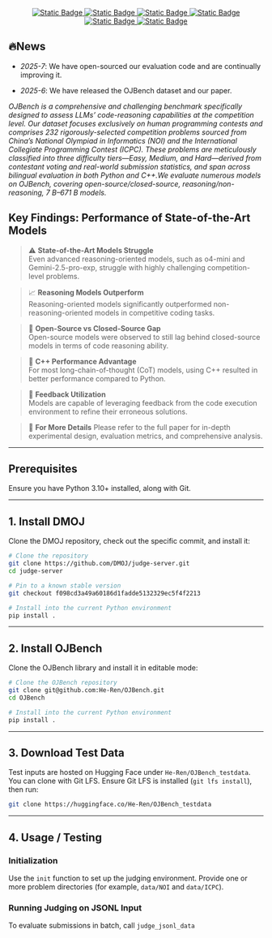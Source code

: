 <p align="center">
    <a href="https://arxiv.org/pdf/2506.16395">
        <img alt="Static Badge" src="https://img.shields.io/badge/Paper-Arxiv-red">
    </a>
    <a href="https://huggingface.co/datasets/KbsdJames/Omni-MATH">
        <img alt="Static Badge" src="https://img.shields.io/badge/HFDataset-OmniMATH-yellow">
    </a>
    <a href="https://huggingface.co/KbsdJames/Omni-Judge">
        <img alt="Static Badge" src="https://img.shields.io/badge/OmniJudge-OmniMATH-yellow">
    </a>
    <a href="https://huggingface.co/KbsdJames/Omni-Judge">
        <img alt="Static Badge" src="https://img.shields.io/badge/Github-Rule_based_Eval-black">
    </a>
    <a href="https://omni-math.github.io/">
        <img alt="Static Badge" src="https://img.shields.io/badge/ProjectPage-Online-blue">
    </a>
    <a href="https://www.qbitai.com/2024/09/193751.html">
        <img alt="Static Badge" src="https://img.shields.io/badge/Report-Qbitai-green">
    </a>
</p>

## 🔥News

- *2025-7*: We have open-sourced our evaluation code and are continually improving it.

- *2025-6*: We have released the OJBench dataset and our paper.

*OJBench is a comprehensive and challenging benchmark specifically designed to assess LLMs’ code-reasoning capabilities at the competition level. Our dataset focuses exclusively on human programming contests and comprises 232 rigorously-selected competition problems sourced from China’s National Olympiad in Informatics (NOI) and the International Collegiate Programming Contest (ICPC). These problems are meticulously classified into three difficulty tiers—Easy, Medium, and Hard—derived from contestant voting and real-world submission statistics, and span across bilingual evaluation in both Python and C++.We evaluate numerous models on OJBench, covering open-source/closed-source, reasoning/non-reasoning, 7 B–671 B models.*


## Key Findings: Performance of State-of-the-Art Models

> ⚠️ **State-of-the-Art Models Struggle**  
> Even advanced reasoning-oriented models, such as o4-mini and Gemini-2.5-pro-exp, struggle with highly challenging competition-level problems.

> 📈 **Reasoning Models Outperform**  
> Reasoning-oriented models significantly outperformed non-reasoning-oriented models in competitive coding tasks.

> 🔄 **Open-Source vs Closed-Source Gap**  
> Open-source models were observed to still lag behind closed-source models in terms of code reasoning ability.

> 💬 **C++ Performance Advantage**  
> For most long-chain-of-thought (CoT) models, using C++ resulted in better performance compared to Python.

> 🔄 **Feedback Utilization**  
> Models are capable of leveraging feedback from the code execution environment to refine their erroneous solutions.

> 📄 **For More Details**
> Please refer to the full paper for in-depth experimental design, evaluation metrics, and comprehensive analysis.

------

## Prerequisites

Ensure you have Python 3.10+ installed, along with Git.

---

## 1. Install DMOJ

Clone the DMOJ repository, check out the specific commit, and install it:

```bash
# Clone the repository
git clone https://github.com/DMOJ/judge-server.git
cd judge-server

# Pin to a known stable version
git checkout f098cd3a49a60186d1fadde5132329ec5f4f2213

# Install into the current Python environment
pip install .
```

---

## 2. Install OJBench

Clone the OJBench library and install it in editable mode:

```bash
# Clone the OJBench repository
git clone git@github.com:He-Ren/OJBench.git
cd OJBench

# Install into the current Python environment
pip install .
```

---

## 3. Download Test Data

Test inputs are hosted on Hugging Face under `He-Ren/OJBench_testdata`. You can clone with Git LFS. Ensure Git LFS is installed (`git lfs install`), then run:

  ```bash
  git clone https://huggingface.co/He-Ren/OJBench_testdata
  ```

---

## 4. Usage / Testing

### Initialization

Use the `init` function to set up the judging environment. Provide one or more problem directories (for example, `data/NOI` and `data/ICPC`).

### Running Judging on JSONL Input

To evaluate submissions in batch, call `judge_jsonl_data`
